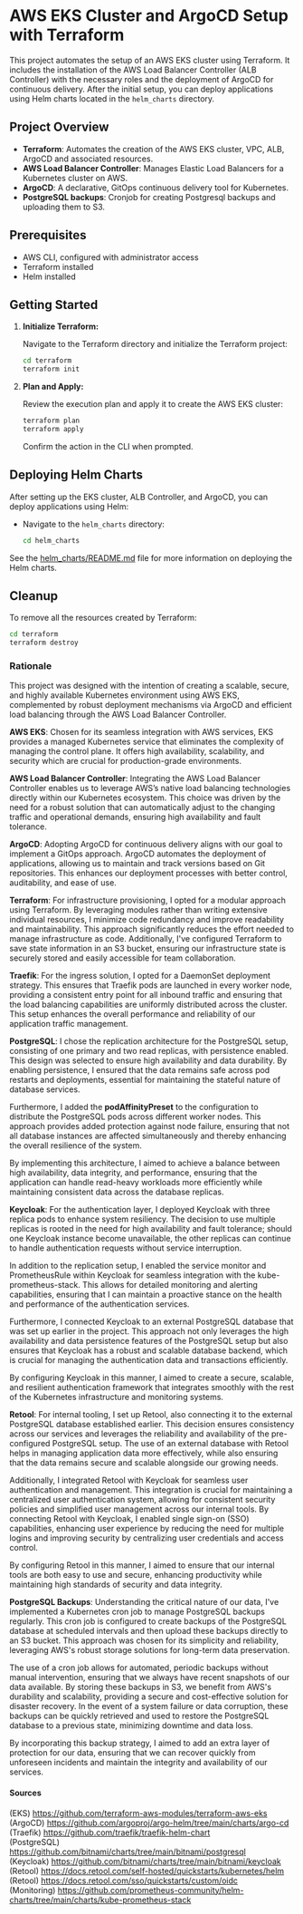 # AWS EKS Cluster and ArgoCD Setup with Terraform

This project automates the setup of an AWS EKS cluster using Terraform. It includes the installation of the AWS Load Balancer Controller (ALB Controller) with the necessary roles and the deployment of ArgoCD for continuous delivery. After the initial setup, you can deploy applications using Helm charts located in the `helm_charts` directory.

## Project Overview

- **Terraform**: Automates the creation of the AWS EKS cluster, VPC, ALB, ArgoCD and associated resources.
- **AWS Load Balancer Controller**: Manages Elastic Load Balancers for a Kubernetes cluster on AWS.
- **ArgoCD**: A declarative, GitOps continuous delivery tool for Kubernetes.
- **PostgreSQL backups**: Cronjob for creating Postgresql backups and uploading them to S3.

## Prerequisites

- AWS CLI, configured with administrator access
- Terraform installed
- Helm installed

## Getting Started

1. **Initialize Terraform:**

    Navigate to the Terraform directory and initialize the Terraform project:

    ```bash
    cd terraform
    terraform init
    ```

2. **Plan and Apply:**

    Review the execution plan and apply it to create the AWS EKS cluster:

    ```bash
    terraform plan
    terraform apply
    ```

    Confirm the action in the CLI when prompted.

## Deploying Helm Charts

After setting up the EKS cluster, ALB Controller, and ArgoCD, you can deploy applications using Helm:

- Navigate to the `helm_charts` directory:

  ```bash
  cd helm_charts
  ```
See the [helm_charts/README.md](helm_charts/README.md) file for more information on deploying the Helm charts.
## Cleanup
To remove all the resources created by Terraform:

```bash
cd terraform
terraform destroy
```

### Rationale

This project was designed with the intention of creating a scalable, secure, and highly available Kubernetes environment using AWS EKS, complemented by robust deployment mechanisms via ArgoCD and efficient load balancing through the AWS Load Balancer Controller.

**AWS EKS**: Chosen for its seamless integration with AWS services, EKS provides a managed Kubernetes service that eliminates the complexity of managing the control plane. It offers high availability, scalability, and security which are crucial for production-grade environments.

**AWS Load Balancer Controller**: Integrating the AWS Load Balancer Controller enables us to leverage AWS’s native load balancing technologies directly within our Kubernetes ecosystem. This choice was driven by the need for a robust solution that can automatically adjust to the changing traffic and operational demands, ensuring high availability and fault tolerance.

**ArgoCD**: Adopting ArgoCD for continuous delivery aligns with our goal to implement a GitOps approach. ArgoCD automates the deployment of applications, allowing us to maintain and track versions based on Git repositories. This enhances our deployment processes with better control, auditability, and ease of use.

**Terraform**: For infrastructure provisioning, I opted for a modular approach using Terraform. By leveraging modules rather than writing extensive individual resources, I minimize code redundancy and improve readability and maintainability. This approach significantly reduces the effort needed to manage infrastructure as code. Additionally, I've configured Terraform to save state information in an S3 bucket, ensuring our infrastructure state is securely stored and easily accessible for team collaboration.

**Traefik**: For the ingress solution, I opted for a DaemonSet deployment strategy. This ensures that Traefik pods are launched in every worker node, providing a consistent entry point for all inbound traffic and ensuring that the load balancing capabilities are uniformly distributed across the cluster. This setup enhances the overall performance and reliability of our application traffic management.

**PostgreSQL**: I chose the replication architecture for the PostgreSQL setup, consisting of one primary and two read replicas, with persistence enabled. This design was selected to ensure high availability and data durability. By enabling persistence, I ensured that the data remains safe across pod restarts and deployments, essential for maintaining the stateful nature of database services.

Furthermore, I added the **podAffinityPreset** to the configuration to distribute the PostgreSQL pods across different worker nodes. This approach provides added protection against node failure, ensuring that not all database instances are affected simultaneously and thereby enhancing the overall resilience of the system.

By implementing this architecture, I aimed to achieve a balance between high availability, data integrity, and performance, ensuring that the application can handle read-heavy workloads more efficiently while maintaining consistent data across the database replicas.

**Keycloak**: For the authentication layer, I deployed Keycloak with three replica pods to enhance system resiliency. The decision to use multiple replicas is rooted in the need for high availability and fault tolerance; should one Keycloak instance become unavailable, the other replicas can continue to handle authentication requests without service interruption.

In addition to the replication setup, I enabled the service monitor and PrometheusRule within Keycloak for seamless integration with the kube-prometheus-stack. This allows for detailed monitoring and alerting capabilities, ensuring that I can maintain a proactive stance on the health and performance of the authentication services.

Furthermore, I connected Keycloak to an external PostgreSQL database that was set up earlier in the project. This approach not only leverages the high availability and data persistence features of the PostgreSQL setup but also ensures that Keycloak has a robust and scalable database backend, which is crucial for managing the authentication data and transactions efficiently.

By configuring Keycloak in this manner, I aimed to create a secure, scalable, and resilient authentication framework that integrates smoothly with the rest of the Kubernetes infrastructure and monitoring systems.

**Retool**: For internal tooling, I set up Retool, also connecting it to the external PostgreSQL database established earlier. This decision ensures consistency across our services and leverages the reliability and availability of the pre-configured PostgreSQL setup. The use of an external database with Retool helps in managing application data more effectively, while also ensuring that the data remains secure and scalable alongside our growing needs.

Additionally, I integrated Retool with Keycloak for seamless user authentication and management. This integration is crucial for maintaining a centralized user authentication system, allowing for consistent security policies and simplified user management across our internal tools. By connecting Retool with Keycloak, I enabled single sign-on (SSO) capabilities, enhancing user experience by reducing the need for multiple logins and improving security by centralizing user credentials and access control.

By configuring Retool in this manner, I aimed to ensure that our internal tools are both easy to use and secure, enhancing productivity while maintaining high standards of security and data integrity.

**PostgreSQL Backups**: Understanding the critical nature of our data, I've implemented a Kubernetes cron job to manage PostgreSQL backups regularly. This cron job is configured to create backups of the PostgreSQL database at scheduled intervals and then upload these backups directly to an S3 bucket. This approach was chosen for its simplicity and reliability, leveraging AWS's robust storage solutions for long-term data preservation.

The use of a cron job allows for automated, periodic backups without manual intervention, ensuring that we always have recent snapshots of our data available. By storing these backups in S3, we benefit from AWS's durability and scalability, providing a secure and cost-effective solution for disaster recovery. In the event of a system failure or data corruption, these backups can be quickly retrieved and used to restore the PostgreSQL database to a previous state, minimizing downtime and data loss.

By incorporating this backup strategy, I aimed to add an extra layer of protection for our data, ensuring that we can recover quickly from unforeseen incidents and maintain the integrity and availability of our services.


#### Sources
(EKS) https://github.com/terraform-aws-modules/terraform-aws-eks  
(ArgoCD) https://github.com/argoproj/argo-helm/tree/main/charts/argo-cd  
(Traefik) https://github.com/traefik/traefik-helm-chart  
(PostgreSQL) https://github.com/bitnami/charts/tree/main/bitnami/postgresql  
(Keycloak) https://github.com/bitnami/charts/tree/main/bitnami/keycloak  
(Retool) https://docs.retool.com/self-hosted/quickstarts/kubernetes/helm  
(Retool) https://docs.retool.com/sso/quickstarts/custom/oidc  
(Monitoring) https://github.com/prometheus-community/helm-charts/tree/main/charts/kube-prometheus-stack  
